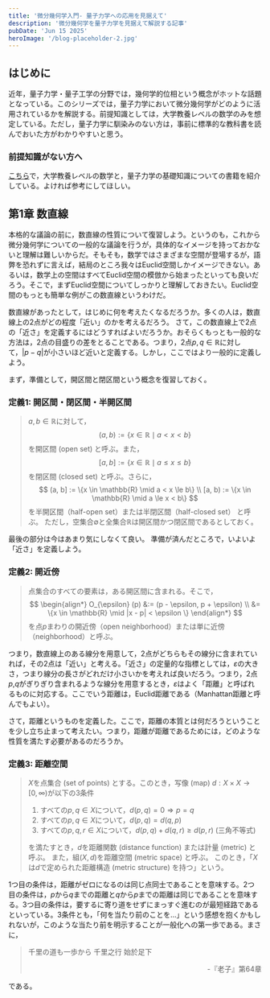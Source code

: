 ```yaml
---
title: '微分幾何学入門- 量子力学への応用を見据えて'
description: '微分幾何学を量子力学を見据えて解説する記事'
pubDate: 'Jun 15 2025'
heroImage: '/blog-placeholder-2.jpg'
---
```


## はじめに
近年，量子力学・量子工学の分野では，幾何学的位相という概念がホットな話題となっている。このシリーズでは，量子力学において微分幾何学がどのように活用されているかを解説する。前提知識としては，大学教養レベルの数学のみを想定している。ただし，量子力学に馴染みのない方は，事前に標準的な教科書を読んでおいた方がわかりやすいと思う。

### 前提知識がない方へ
[こちら](https://weekend-thinker.com/blog/3)で，大学教養レベルの数学と，量子力学の基礎知識についての書籍を紹介している。よければ参考にしてほしい。

## 第1章 数直線
本格的な議論の前に，数直線の性質について復習しよう。というのも，これから微分幾何学についての一般的な議論を行うが，具体的なイメージを持っておかないと理解は難しいからだ。そもそも，数学ではさまざまな空間が登場するが，語弊を恐れずに言えば，結局のところ我々はEuclid空間しかイメージできない。あるいは，数学上の空間はすべてEuclid空間の模倣から始まったといっても良いだろう。そこで，まずEuclid空間についてしっかりと理解しておきたい。Euclid空間のもっとも簡単な例がこの数直線というわけだ。

数直線があったとして，はじめに何を考えたくなるだろうか。多くの人は，数直線上の2点がどの程度「近い」のかを考えるだろう。
さて，この数直線上で2点の「近さ」を定義するにはどうすればよいだろうか。おそらくもっとも一般的な方法は，2点の目盛りの差をとることである。つまり，2点$p, q \in \mathbb{R}$に対して，$|p - q|$が小さいほど近いと定義する。しかし，ここではより一般的に定義しよう。

まず，準備として，開区間と閉区間という概念を復習しておく。
### 定義1: 開区間・閉区間・半開区間
> $a, b \in \mathbb{R}$に対して，
> $$
>   (a, b) := \{x \in \mathbb{R} \mid a < x < b\}
> $$
> を開区間 (open set) と呼ぶ。また，
> $$
>   [a, b] := \{x \in \mathbb{R} \mid a \le x \le b\}
> $$
> を閉区間 (closed set) と呼ぶ。さらに，
> $$
>   (a, b] := \{x \in \mathbb{R} \mid a < x \le b\} \\
>   [a, b) := \{x \in \mathbb{R} \mid a \le x < b\}
> $$
> を半開区間（half-open set）または半閉区間（half-closed set） と呼ぶ。
> ただし，空集合$\emptyset$と全集合$\mathbb{R}$は開区間かつ閉区間であるとしておく。

最後の部分は今はあまり気にしなくて良い。
準備が済んだところで，いよいよ「近さ」を定義しよう。
### 定義2: 開近傍
> 点集合のすべての要素は，ある開区間に含まれる。そこで，
> $$
> \begin{align*}
>   O_{\epsilon} (p) &:= (p - \epsilon, p + \epsilon) \\
>                    &= \{x \in \mathbb{R} \mid |x - p| < \epsilon \}
> \end{align*}
> $$
> を点$p$まわりの開近傍（open neighborhood）または単に近傍 （neighborhood）と呼ぶ。

つまり，数直線上のある線分を用意して，2点がどちらもその線分に含まれていれば，その2点は「近い」と考える。「近さ」の定量的な指標としては，$\varepsilon$の大きさ，つまり線分の長さがどれだけ小さいかを考えれば良いだろう。つまり，2点$p$,$q$がぎりぎり含まれるような線分を用意するとき，$\varepsilon$はよく「距離」と呼ばれるものに対応する。ここでいう距離は，Euclid距離である（Manhattan距離と呼んでもよい）。

さて，距離というものを定義した。ここで，距離の本質とは何だろうということを少し立ち止まって考えたい。つまり，距離が距離であるためには，どのような性質を満たす必要があるのだろうか。
### 定義3: 距離空間
> $X$を点集合 (set of points) とする。このとき，写像 (map) $d: X \times X \rightarrow [0, \infty)$が以下の3条件
>   1. すべての$p, q \in X$について，$d(p, q) = 0 \Rightarrow p = q$
>   2. すべての$p, q \in X$について，$d(p, q) = d(q, p)$
>   3. すべての$p, q, r \in X$について，$d(p, q) + d(q, r) \ge d(p, r)$ (三角不等式)
> 
> を満たすとき，$d$を距離関数 (distance function) または計量 (metric) と呼ぶ。
> また，組$(X, d)$を距離空間 (metric space) と呼ぶ。
> このとき，「$X$は$d$で定められた距離構造 (metric structure) を持つ」という。

1つ目の条件は，距離がゼロになるのは同じ点同士であることを意味する。2つ目の条件は，$p$から$q$までの距離と$q$から$p$までの距離は同じであることを意味する。3つ目の条件は，要するに寄り道をせずにまっすぐ進むのが最短経路であるといっている。3条件とも，「何を当たり前のことを...」という感想を抱くかもしれないが，このような当たり前を明示することが一般化への第一歩である。まさに，
> 千里の道も一歩から
> 千里之行 始於足下
> <div style="text-align: right;">-『老子』第64章</div>

である。